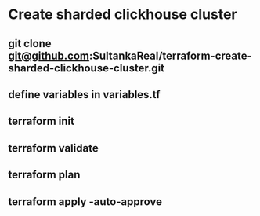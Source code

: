 # Create sharded clickhouse cluster

## git clone git@github.com:SultankaReal/terraform-create-sharded-clickhouse-cluster.git
## define variables in variables.tf
## terraform init
## terraform validate
## terraform plan
## terraform apply -auto-approve